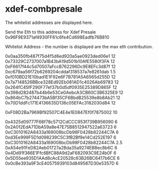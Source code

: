 # xdef-combpresale
The whitelist addresses are displayed here. 

Send the Eth to this address for Xdef Presale
0x96F9E9371af4930FF61c6fe4Cd698Eadfb76B810

Whitelist Address - the number is displayed are the max eth contribution.

0x0aa350fb487f75d4f5d6ed920a5ae0923ded06e1	12
0x73329C2737007a1B43bA19d501b10AfE5580f3FA	12
0xF6617f44c5d70507aFccB762296Dc9E8EFc3d87f	12
0xc679aa56f72b6269204cddaf318537a7e8261dab	1.5
0xf010BD21E10bad1E1F92e6F7B781A5A6565d255D	12
0x7a7148526BBce328Ed92Eb081AD1c4026Ab69783	12
0x264fC45fF290F77ef37b0d5df0935E25389D865F	12
0x398d282487b44b6e53Ce0AebcA3CB60C3B6325E9	12
0x864bC7b274473bA5Bf35CF6BbdB25539e8b8Ab21	12
0x70D1ddFc171E4136635D136c05EFAc3182030d84	12
	
0xF08D2Ba7969Bf92507C4E4e1E0847Ef0f7875002	10
	
0x4325d09777F68f78c5712CdCCC953f739B956090	6
0x2A012EdA71DbA59a8e47E75B8512947522a63723	6
0xC3010162A8433a169008bcDb98F0428b82244C7A	6
0xd3Ee999F5D1d098239C5C3fB2Bf9e14Cd252E197	6
0xC3010162A8433a169008bcDb98F0428b82244C7A	2.5
0xA54e91FeD82Aeb01727a2Bda35a9274EB8ec8b6C	6
0x4Dd91f366E1Ffc6BfC88A9d2aF682093C9E24b0F	6
0x5D55ee935D1AAd8cAcE20528c63B26BC6417b6CE	6
0x0cBe393a9F3cE40575939103d849587D30e5357D	6

